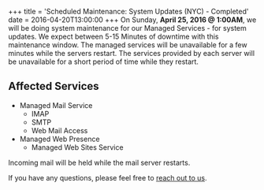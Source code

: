 +++
title = 'Scheduled Maintenance: System Updates (NYC) - Completed'
date = 2016-04-20T13:00:00
+++
On Sunday, **April 25, 2016 @ 1:00AM**, we will be doing system maintenance for our Managed Services - for system updates. We expect between 5-15 Minutes of downtime with this maintenance window. The managed services will be unavailable for a few minutes while the servers restart. The services provided by each server will be unavailable for a short period of time while they restart.

## Affected Services

 * Managed Mail Service
   * IMAP
   * SMTP
   * Web Mail Access
 * Managed Web Presence
   * Managed Web Sites Service

Incoming mail will be held while the mail server restarts.

If you have any questions, please feel free to [reach out to us](https://madscitech.com/about/contact/).
